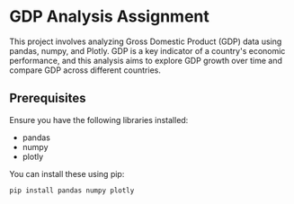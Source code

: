 # GDP Analysis Assignment

This project involves analyzing Gross Domestic Product (GDP) data using pandas, numpy, and Plotly. GDP is a key indicator of a country's economic performance, and this analysis aims to explore GDP growth over time and compare GDP across different countries.

## Prerequisites

Ensure you have the following libraries installed:
- pandas
- numpy
- plotly

You can install these using pip:

```bash
pip install pandas numpy plotly
